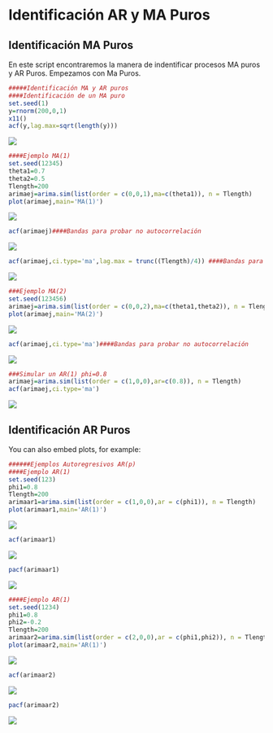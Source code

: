 Identificación AR y MA Puros
================

## Identificación MA Puros

En este script encontraremos la manera de indentificar procesos MA puros
y AR Puros. Empezamos con Ma Puros.

``` r
#####Identificación MA y AR puros
####Identificación de un MA puro
set.seed(1)
y=rnorm(200,0,1)
x11()
acf(y,lag.max=sqrt(length(y)))
```

![](IdentificacionMAyARPuros_files/figure-gfm/Identificación%20MA%20Puros-1.png)<!-- -->

``` r
####Ejemplo MA(1)
set.seed(12345)
theta1=0.7
theta2=0.5
Tlength=200
arimaej=arima.sim(list(order = c(0,0,1),ma=c(theta1)), n = Tlength)
plot(arimaej,main='MA(1)')
```

![](IdentificacionMAyARPuros_files/figure-gfm/Identificación%20MA%20Puros-2.png)<!-- -->

``` r
acf(arimaej)####Bandas para probar no autocorrelación
```

![](IdentificacionMAyARPuros_files/figure-gfm/Identificación%20MA%20Puros-3.png)<!-- -->

``` r
acf(arimaej,ci.type='ma',lag.max = trunc((Tlength)/4)) ####Bandas para probar MA, note que es consecuente con un MA(1)
```

![](IdentificacionMAyARPuros_files/figure-gfm/Identificación%20MA%20Puros-4.png)<!-- -->

``` r
###Ejemplo MA(2)
set.seed(123456)
arimaej=arima.sim(list(order = c(0,0,2),ma=c(theta1,theta2)), n = Tlength)
plot(arimaej,main='MA(2)')
```

![](IdentificacionMAyARPuros_files/figure-gfm/Identificación%20MA%20Puros-5.png)<!-- -->

``` r
acf(arimaej,ci.type='ma')####Bandas para probar no autocorrelación
```

![](IdentificacionMAyARPuros_files/figure-gfm/Identificación%20MA%20Puros-6.png)<!-- -->

``` r
###Simular un AR(1) phi=0.8
arimaej=arima.sim(list(order = c(1,0,0),ar=c(0.8)), n = Tlength)
acf(arimaej,ci.type='ma')
```

![](IdentificacionMAyARPuros_files/figure-gfm/Identificación%20MA%20Puros-7.png)<!-- -->

## Identificación AR Puros

You can also embed plots, for example:

``` r
######Ejemplos Autoregresivos AR(p)
####Ejemplo AR(1)
set.seed(123)
phi1=0.8
Tlength=200
arimaar1=arima.sim(list(order = c(1,0,0),ar = c(phi1)), n = Tlength)
plot(arimaar1,main='AR(1)')
```

![](IdentificacionMAyARPuros_files/figure-gfm/ARPuros-1.png)<!-- -->

``` r
acf(arimaar1)
```

![](IdentificacionMAyARPuros_files/figure-gfm/ARPuros-2.png)<!-- -->

``` r
pacf(arimaar1)
```

![](IdentificacionMAyARPuros_files/figure-gfm/ARPuros-3.png)<!-- -->

``` r
####Ejemplo AR(1)
set.seed(1234)
phi1=0.8
phi2=-0.2
Tlength=200
arimaar2=arima.sim(list(order = c(2,0,0),ar = c(phi1,phi2)), n = Tlength)
plot(arimaar2,main='AR(1)')
```

![](IdentificacionMAyARPuros_files/figure-gfm/ARPuros-4.png)<!-- -->

``` r
acf(arimaar2)
```

![](IdentificacionMAyARPuros_files/figure-gfm/ARPuros-5.png)<!-- -->

``` r
pacf(arimaar2)
```

![](IdentificacionMAyARPuros_files/figure-gfm/ARPuros-6.png)<!-- -->
